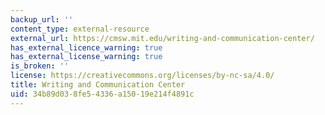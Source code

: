 ```yaml
---
backup_url: ''
content_type: external-resource
external_url: https://cmsw.mit.edu/writing-and-communication-center/
has_external_licence_warning: true
has_external_license_warning: true
is_broken: ''
license: https://creativecommons.org/licenses/by-nc-sa/4.0/
title: Writing and Communication Center
uid: 34b89d03-8fe5-4336-a150-19e214f4891c
---
```

